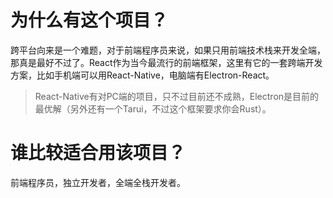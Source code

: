 # 为什么有这个项目？
跨平台向来是一个难题，对于前端程序员来说，如果只用前端技术栈来开发全端，那真是最好不过了。React作为当今最流行的前端框架，这里有它的一套跨端开发方案，比如手机端可以用React-Native，电脑端有Electron-React。
> React-Native有对PC端的项目，只不过目前还不成熟，Electron是目前的最优解（另外还有一个Tarui，不过这个框架要求你会Rust）。
# 谁比较适合用该项目？
前端程序员，独立开发者，全端全栈开发者。
# 
